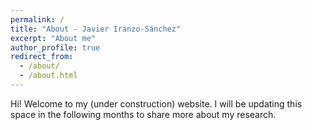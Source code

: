```yaml
---
permalink: /
title: "About - Javier Iranzo-Sánchez"
excerpt: "About me"
author_profile: true
redirect_from: 
  - /about/
  - /about.html
---
```


Hi! Welcome to my (under construction) website. I will be updating this
space in the following months to share more about my research.
